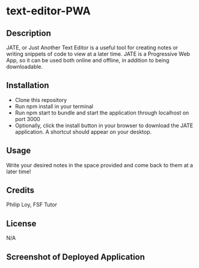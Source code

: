 # text-editor-PWA

## Description

JATE, or Just Another Text Editor is a useful tool for creating notes or writing snippets of code to view at a later time. JATE is a Progressive Web App, so it can be used both online and offline, in addition to being downloadable.

## Installation

* Clone this repository
* Run npm install in your terminal
* Run npm start to bundle and start the application through localhost on port 3000
* Optionally, click the install button in your browser to download the JATE application. A shortcut should appear on your desktop.

## Usage

Write your desired notes in the space provided and come back to them at a later time!

## Credits

Philip Loy, FSF Tutor

## License

N/A

## Screenshot of Deployed Application

